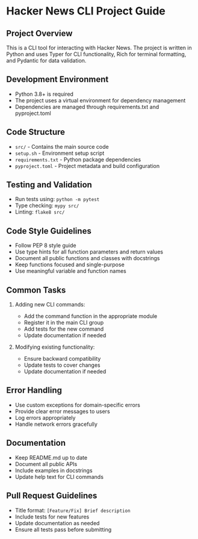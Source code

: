 # Hacker News CLI Project Guide

## Project Overview
This is a CLI tool for interacting with Hacker News. The project is written in Python and uses Typer for CLI functionality, Rich for terminal formatting, and Pydantic for data validation.

## Development Environment
- Python 3.8+ is required
- The project uses a virtual environment for dependency management
- Dependencies are managed through requirements.txt and pyproject.toml

## Code Structure
- `src/` - Contains the main source code
- `setup.sh` - Environment setup script
- `requirements.txt` - Python package dependencies
- `pyproject.toml` - Project metadata and build configuration

## Testing and Validation
- Run tests using: `python -m pytest`
- Type checking: `mypy src/`
- Linting: `flake8 src/`

## Code Style Guidelines
- Follow PEP 8 style guide
- Use type hints for all function parameters and return values
- Document all public functions and classes with docstrings
- Keep functions focused and single-purpose
- Use meaningful variable and function names

## Common Tasks
1. Adding new CLI commands:
   - Add the command function in the appropriate module
   - Register it in the main CLI group
   - Add tests for the new command
   - Update documentation if needed

2. Modifying existing functionality:
   - Ensure backward compatibility
   - Update tests to cover changes
   - Update documentation if needed

## Error Handling
- Use custom exceptions for domain-specific errors
- Provide clear error messages to users
- Log errors appropriately
- Handle network errors gracefully

## Documentation
- Keep README.md up to date
- Document all public APIs
- Include examples in docstrings
- Update help text for CLI commands

## Pull Request Guidelines
- Title format: `[Feature/Fix] Brief description`
- Include tests for new features
- Update documentation as needed
- Ensure all tests pass before submitting 